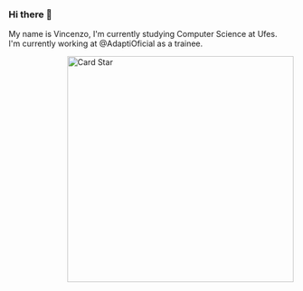 ### Hi there 👋


My name is Vincenzo,
I'm currently studying Computer Science at Ufes.  
I'm currently working at @AdaptiOficial as a trainee.  

<a href="https://github.com/Prog-Vinsu"><img src="https://github-readme-stats.vercel.app/api/top-langs/?username=Prog-Vinsu&hide=html&layout=compact&theme=dracula" alt="Card Star" align="right" width="400px" min-width="300px"></a> 

<!--
**Prog-Vinsu/Prog-Vinsu** is a ✨ _special_ ✨ repository because its `README.md` (this file) appears on your GitHub profile.

Here are some ideas to get you started:

- 🔭 I’m currently working on ...
- 🌱 I’m currently learning ...
- 👯 I’m looking to collaborate on ...
- 🤔 I’m looking for help with ...
- 💬 Ask me about ...
- 📫 How to reach me: ...
- 😄 Pronouns: ...
- ⚡ Fun fact: ...
-->
